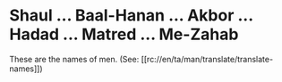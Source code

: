 # Shaul ... Baal-Hanan ... Akbor ... Hadad ... Matred ... Me-Zahab

These are the names of men. (See: [[rc://en/ta/man/translate/translate-names]])

